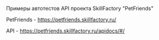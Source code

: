 Примеры автотестов API проекта SkillFactory "PetFriends"

PetFriends - https://petfriends.skillfactory.ru/

API - https://petfriends.skillfactory.ru/apidocs/#/
